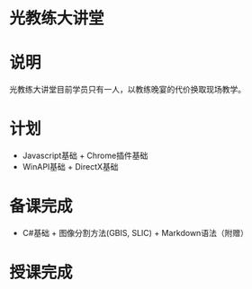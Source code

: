 光教练大讲堂
======

# 说明

光教练大讲堂目前学员只有一人，以教练晚宴的代价换取现场教学。

# 计划

* Javascript基础 + Chrome插件基础
* WinAPI基础 + DirectX基础

# 备课完成

* C#基础 + 图像分割方法(GBIS, SLIC) + Markdown语法（附赠）

# 授课完成
